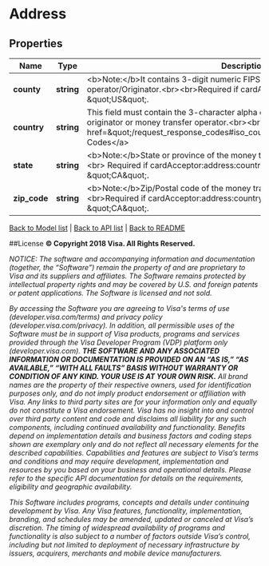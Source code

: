 # Address

## Properties
Name | Type | Description | Notes
------------ | ------------- | ------------- | -------------
**county** | **string** | &lt;b&gt;Note:&lt;/b&gt;It contains 3-digit numeric FIPS county code of the money transfer operator/Originator.&lt;br&gt;&lt;br&gt;Required if cardAcceptor:address:country is \&quot;US\&quot;. | [optional] 
**country** | **string** | This field must contain the 3-character alpha country code for the country of the originator or money transfer operator.&lt;br&gt;&lt;br&gt;Refer to &lt;a href&#x3D;\&quot;/request_response_codes#iso_country_and_currency_codes\&quot;&gt;ISO Codes&lt;/a&gt; | 
**state** | **string** | &lt;b&gt;Note:&lt;/b&gt;State or province of the money transfer operator/Originator. &lt;br&gt;&lt;br&gt; Required if cardAcceptor:address:country is \&quot;US\&quot; or \&quot;CA\&quot;. | [optional] 
**zip_code** | **string** | &lt;b&gt;Note:&lt;/b&gt;Zip/Postal code of the money transfer operator/Originator.&lt;br&gt;&lt;br&gt;Required if cardAcceptor:address:country is \&quot;US\&quot; or \&quot;CA\&quot;. | [optional] 

[Back to Model list](../../README.md#documentation-for-models)   |   [Back to API list](../../README.md#documentation-for-api-endpoints)   |   [Back to README](../../README.md)



##License
**© Copyright 2018 Visa. All Rights Reserved.**

*NOTICE: The software and accompanying information and documentation (together, the “Software”) remain the property of
and are proprietary to Visa and its suppliers and affiliates. The Software remains protected by intellectual property
rights and may be covered by U.S. and foreign patents or patent applications. The Software is licensed and not sold.*

*By accessing the Software you are agreeing to Visa's terms of use (developer.visa.com/terms) and privacy policy (developer.visa.com/privacy).
In addition, all permissible uses of the Software must be in support of Visa products, programs and services provided
through the Visa Developer Program (VDP) platform only (developer.visa.com). **THE SOFTWARE AND ANY ASSOCIATED
INFORMATION OR DOCUMENTATION IS PROVIDED ON AN “AS IS,” “AS AVAILABLE,” “WITH ALL FAULTS” BASIS WITHOUT WARRANTY OR
CONDITION OF ANY KIND. YOUR USE IS AT YOUR OWN RISK.** All brand names are the property of their respective owners, used for identification purposes only, and do not imply
product endorsement or affiliation with Visa. Any links to third party sites are for your information only and equally
do not constitute a Visa endorsement. Visa has no insight into and control over third party content and code and disclaims
all liability for any such components, including continued availability and functionality. Benefits depend on implementation
details and business factors and coding steps shown are exemplary only and do not reflect all necessary elements for the
described capabilities. Capabilities and features are subject to Visa’s terms and conditions and may require development,
implementation and resources by you based on your business and operational details. Please refer to the specific
API documentation for details on the requirements, eligibility and geographic availability.*

*This Software includes programs, concepts and details under continuing development by Visa. Any Visa features,
functionality, implementation, branding, and schedules may be amended, updated or canceled at Visa’s discretion.
The timing of widespread availability of programs and functionality is also subject to a number of factors outside Visa’s control,
including but not limited to deployment of necessary infrastructure by issuers, acquirers, merchants and mobile device manufacturers.*